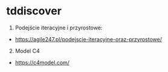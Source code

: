 # tddiscover

1. Podejście iteracyjne i przyrostowe:
  * https://agile247.pl/podejscie-iteracyjne-oraz-przyrostowe/

2. Model C4
 * https://c4model.com/
